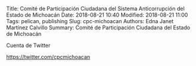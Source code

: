 Title: Comité de Participación Ciudadana del Sistema Anticorrupción del Estado de Michoacán
Date: 2018-08-21 10:40
Modified: 2018-08-21 11:00
Tags: pelican, publishing
Slug: cpc-michoacan
Authors: Edna Janet Martínez Calvillo
Summary: Comité de Participación Ciudadana del Estado de Michoacán


Cuenta de Twitter

<https://twitter.com/cpcmichoacan>
